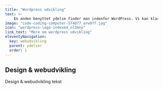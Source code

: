 ```yaml
---
title: "Wordpress udvikling"
text: >-
    En anden benyttet ydelse finder man indenfor WordPress. Vi kan klare alle opgaver uanset størrelse, når det kommer til WordPress. Ofte sidder vi på opgaver indenfor udvikling af plugins og temaer – både helt fra bunden eller tilpasninger i eksisterende.<br><br>Få styrket din virksomhed med vores stærke kompetencer og special viden i alt inden for WordPress udvikling. Vi har mange års erfaring i udvikling til og med WordPress, og er endnu ikke stødt på en udfordring som ikke kan løses.
image: "code-coding-computer-574077_arw97f.jpg"
icon: "wordpress-logo-indexed_nl3mny"
link_text: "Mere om wordpress udvikling"
eleventyNavigation:
  key: webudvikling
  parent: ydelser
  order: 1
---
```


## Design & webudvikling

Design & webudvikling tekst
